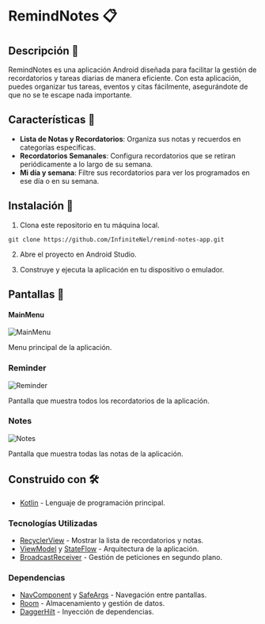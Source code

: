 # RemindNotes :clipboard:

## Descripción :page_facing_up:

RemindNotes es una aplicación Android diseñada para facilitar la gestión de recordatorios y tareas diarias de manera eficiente. Con esta aplicación, puedes organizar tus tareas, eventos y citas fácilmente, asegurándote de que no se te escape nada importante.

## Características :rocket:

* **Lista de Notas y Recordatorios**: Organiza sus notas y recuerdos en categorías específicas.
* **Recordatorios Semanales**: Configura recordatorios que se retiran periódicamente a lo largo de su semana.
* **Mi día y semana**: Filtre sus recordatorios para ver los programados en ese día o en su semana.

## Instalación :wrench:

1. Clona este repositorio en tu máquina local.
```
git clone https://github.com/InfiniteNel/remind-notes-app.git
```
2. Abre el proyecto en Android Studio.

3. Construye y ejecuta la aplicación en tu dispositivo o emulador.

## Pantallas 📲

#### MainMenu
![MainMenu](https://i.imgur.com/900WV8x.png)

Menu principal de la aplicación.

### Reminder
![Reminder](https://i.imgur.com/KDqzj9X.png)

Pantalla que muestra todos los recordatorios de la aplicación.

### Notes
![Notes](https://i.imgur.com/hS04zwo.png)

Pantalla que muestra todas las notas de la aplicación.

## Construido con 🛠️

* [Kotlin](https://developer.android.com/kotlin/learn?hl=es-419) - Lenguaje de programación principal.

### Tecnologías Utilizadas

* [RecyclerView](https://developer.android.com/guide/topics/ui/layout/recyclerview?hl=es-419) - Mostrar la lista de recordatorios y notas.
* [ViewModel](https://developer.android.com/topic/libraries/architecture/viewmodel?hl=es-419) y [StateFlow](https://developer.android.com/kotlin/flow/stateflow-and-sharedflow?hl=es-419) - Arquitectura de la aplicación.
* [BroadcastReceiver](https://developer.android.com/reference/android/content/BroadcastReceiver) - Gestión de peticiones en segundo plano. 

### Dependencias

* [NavComponent](https://developer.android.com/guide/navigation/get-started?hl=es-419) y [SafeArgs](https://developer.android.com/guide/navigation/use-graph/safe-args?hl=es-419) - Navegación entre pantallas.
* [Room](https://developer.android.com/training/data-storage/room?hl=es-419) - Almacenamiento y gestión de datos.
* [DaggerHilt](https://developer.android.com/training/dependency-injection/hilt-android?hl=es-419) - Inyección de dependencias.
